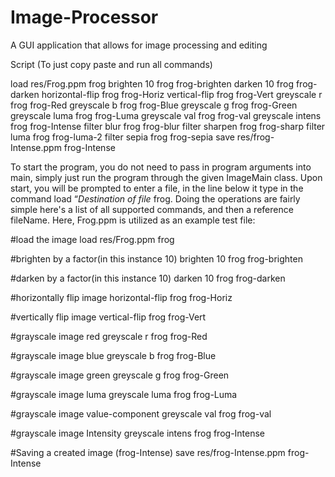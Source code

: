 # Image-Processor
A GUI application that allows for image processing and editing


Script (To just copy paste and run all commands)

load res/Frog.ppm frog
brighten 10 frog frog-brighten
darken 10 frog frog-darken
horizontal-flip frog frog-Horiz
vertical-flip frog frog-Vert
greyscale r frog frog-Red
greyscale b frog frog-Blue
greyscale g frog frog-Green
greyscale luma frog frog-Luma
greyscale val frog frog-val
greyscale intens frog frog-Intense
filter blur frog frog-blur
filter sharpen frog frog-sharp
filter luma frog frog-luma-2
filter sepia frog frog-sepia
save res/frog-Intense.ppm frog-Intense

To start the program, you do not need to pass in program arguments into main, simply just run the program through the given ImageMain class. Upon start, you will be prompted to enter a file, in the line below it type in the command load “*Destination of file* frog. Doing the operations are fairly simple here's a list of all supported commands, and then a reference fileName. Here, Frog.ppm is utilized as an example test file:

#load the image
load res/Frog.ppm frog

#brighten by a factor(in this instance 10)
brighten 10 frog frog-brighten

#darken by a factor(in this instance 10)
darken 10 frog frog-darken

#horizontally flip image
horizontal-flip frog frog-Horiz

#vertically flip image
vertical-flip frog frog-Vert

#grayscale image red
greyscale r frog frog-Red

#grayscale image blue
greyscale b frog frog-Blue

#grayscale image green
greyscale g frog frog-Green

#grayscale image luma
greyscale luma frog frog-Luma

#grayscale image value-component
greyscale val frog frog-val

#grayscale image Intensity
greyscale intens frog frog-Intense

#Saving a created image (frog-Intense)
save res/frog-Intense.ppm frog-Intense





